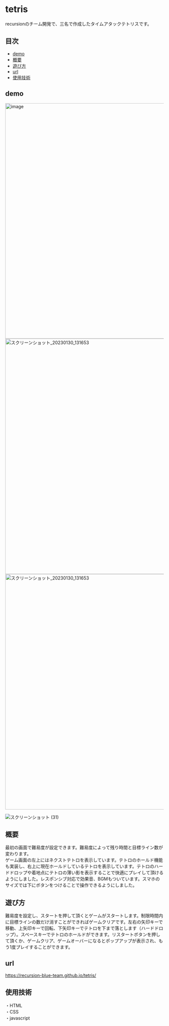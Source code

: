 # tetris
recursionのチーム開発で、三名で作成したタイムアタックテトリスです。

## 目次
- [demo](#demo)
- [概要](#概要)
- [遊び方](#遊び方)
- [url](#url)
- [使用技術](#使用技術)

## demo
<img width="749" alt="image" src="https://github.com/teamdev-Cteam/tetris/assets/166124956/6b8d3c8b-1bdc-48fb-b9a8-f0bcb222f2a1">
<img width="749" alt="スクリーンショット_20230130_131653" src="https://github.com/teamdev-Cteam/tetris/assets/166124956/fcd74ced-7ab5-4238-966d-6330975e9dab">
<img width="749" alt="スクリーンショット_20230130_131653" src="https://github.com/teamdev-Cteam/tetris/assets/166124956/d083d197-c4e4-4abd-8039-1efff58b79b7">


![スクリーンショット (31)](https://github.com/teamdev-Cteam/tetris/assets/166124956/31ef78a5-1ffd-48f6-90aa-eb03db2edc85)


## 概要
 最初の画面で難易度が設定できます。難易度によって残り時間と目標ライン数が変わります。  
 ゲーム画面の左上にはネクストテトロを表示しています。テトロのホールド機能も実装し、右上に現在ホールドしているテトロを表示しています。テトロのハードドロップや着地点にテトロの薄い影を表示することで快適にプレイして頂けるようにしました。レスポンシブ対応で効果音、BGMもついています。スマホのサイズでは下にボタンをつけることで操作できるようにしました。

## 遊び方
難易度を設定し、スタートを押して頂くとゲームがスタートします。制限時間内に目標ラインの数だけ消すことができればゲームクリアです。左右の矢印キーで移動、上矢印キーで回転、下矢印キーでテトロを下まで落とします（ハードドロップ）。スペースキーでテトロのホールドができます。リスタートボタンを押して頂くか、ゲームクリア、ゲームオーバーになるとポップアップが表示され、もう1度プレイすることができます。

## url
https://recursion-blue-team.github.io/tetris/

## 使用技術
・HTML  
・CSS  
・javascript  
